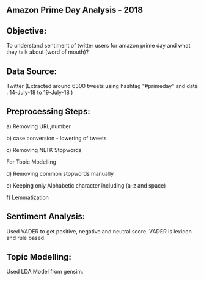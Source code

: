 Amazon Prime Day Analysis - 2018
--------------------------------

Objective:
---------
To understand sentiment of twitter users for amazon prime day and what they talk about (word of mouth)?

Data Source: 
-----------
Twitter (Extracted around 6300 tweets using hashtag "#primeday" and date : 14-July-18 to 19-July-18 )

Preprocessing Steps:
--------------------

a) Removing URL,number

b) case conversion - lowering of tweets 

c) Removing NLTK Stopwords 

For Topic Modelling 

d) Removing common stopwords manually 

e) Keeping only Alphabetic character including (a-z and space) 

f) Lemmatization

Sentiment Analysis:
--------------------

Used VADER to get positive, negative and neutral score. VADER is lexicon and rule based.

Topic Modelling:
-----------------

Used LDA Model from gensim.
